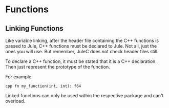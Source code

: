 # Functions

## Linking Functions
Like variable linking, after the header file containing the C++ functions is passed to Jule, C++ functions must be declared to Jule. Not all, just the ones you will use. But remember, JuleC does not check header files still.

To declare a C++ function, it must be stated that it is a C++ declaration. Then just represent the prototype of the function.

For example:
```jule
cpp fn my_function(int, int): f64
```
Linked functions can only be used within the respective package and can't overload. 

